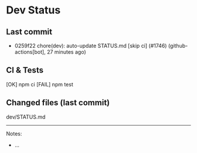 # Dev Status

## Last commit
- 0259f22 chore(dev): auto-update STATUS.md [skip ci] (#1746) (github-actions[bot], 27 minutes ago)
## CI & Tests
[OK] npm ci
[FAIL] npm test

## Changed files (last commit)
dev/STATUS.md

---
Notes:
- ...
